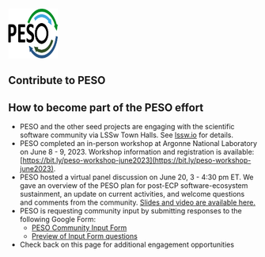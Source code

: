 <a href="https://pesoproject.org"><img src="PESO-Logo.png" alt="PESO Logo" style="width:100px;height:100px;"></a>

## Contribute to PESO

## How to become part of the PESO effort
- PESO and the other seed projects are engaging with the scientific software community via LSSw Town Halls.  See [lssw.io](https://lssw.io) for details.
- PESO completed an in-person workshop at Argonne National Laboratory on June 8 - 9, 2023. Workshop information and registration is available: [https://bit.ly/peso-workshop-june2023](https://bit.ly/peso-workshop-june2023).
- PESO hosted a virtual panel discussion on June 20, 3 - 4:30 pm ET. We gave an overview of the PESO plan for post-ECP software-ecosystem sustainment, an update on current activities, and welcome questions and comments from the community.  [Slides and video are available here.](PESOMeeting1.md)
- PESO is requesting community input by submitting responses to the following Google Form:   
    - [PESO Community Input Form](https://bit.ly/peso-2023-input)
    - [Preview of Input Form questions](files/PESOPlanningInputPreview.pdf)
- Check back on this page for additional engagement opportunities
